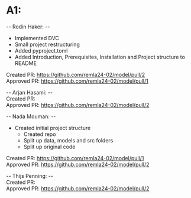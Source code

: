 # A1:
-- Rodin Haker: --  
- Implemented DVC  
- Small project restructuring
- Added pyproject.toml
- Added Introduction, Prerequisites, Installation and Project structure to README

Created PR: https://github.com/remla24-02/model/pull/2  
Approved PR: https://github.com/remla24-02/model/pull/1

-- Arjan Hasami: --  
Created PR:   
Approved PR: https://github.com/remla24-02/model/pull/2

-- Nada Mouman: --  
- Created initial project structure
    - Created repo
    - Split up data, models and src folders
    - Split up original code

Created PR: https://github.com/remla24-02/model/pull/1  
Approved PR: https://github.com/remla24-02/model/pull/2

-- Thijs Penning: --  
Created PR:   
Approved PR: https://github.com/remla24-02/model/pull/2